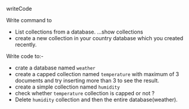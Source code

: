 writeCode

Write command to

- List collections from a database.
...show collections
- create a new collection in your country database which you created recently.

Write code to:-
 


- crate a database named `weather`
- create a capped collection named `temperature` with maximum of 3 documents and try inserting more than 3 to see the result.
- create a simple collection named `humidity`
- check whether `temperature` collection is capped or not ?
- Delete `humidity` collection and then the entire database(weather).
